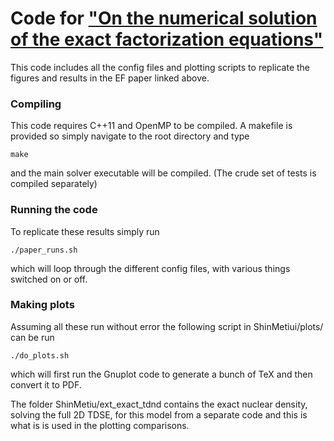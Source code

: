 # Code for ["On the numerical solution of the exact factorization equations"](https://aip.scitation.org/doi/10.1063/1.5090802)

This code includes all the config files and plotting scripts to replicate the figures and results in the EF paper linked above. 

### Compiling
This code requires C++11 and OpenMP to be compiled. A makefile is provided so simply navigate to the root directory and type

```
make
```

and the main solver executable will be compiled. (The crude set of tests is compiled separately)

### Running the code
To replicate these results simply run 

```
./paper_runs.sh
```

which will loop through the different config files, with various things switched on or off. 


### Making plots
Assuming all these run without error the  following script in ShinMetiui/plots/ can be run

```
./do_plots.sh
```

which will first run the Gnuplot code to generate a bunch of TeX and then convert it to PDF. 

The folder ShinMetiu/ext_exact_tdnd contains the exact nuclear density, solving the full 2D TDSE, for this model from a separate code and this is what is is used in the plotting comparisons.